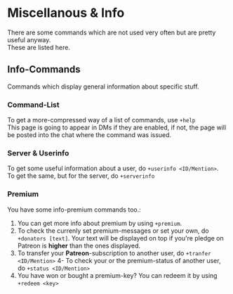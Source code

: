 # Miscellanous & Info

There are some commands which are not used very often but are pretty useful anyway.  
These are listed here.

## Info-Commands

Commands which display general information about specific stuff.

### Command-List
To get a more-compressed way of a list of commands, use `+help`  
This page is going to appear in DMs if they are enabled, if not, the page will be posted into the chat where the command was issued.

### Server & Userinfo
To get some useful information about a user, do `+userinfo <ID/Mention>`.  
To get the same, but for the server, do `+serverinfo`

### Premium
You have some info-premium commands too.:  

1. You can get more info about premium by using `+premium`.  
2. To check the currenly set premium-messages or set your own, do `+donators [text]`. Your text will be displayed on top if you're pledge on Patreon is **higher** than the ones displayed.
3. To transfer your **Patreon**-subscription to another user, do `+tranfer <ID/Mention>`
4- To check your or the premium-status of another user, do `+status <ID/Mention>`
5. You have won or bought a premium-key? You can redeem it by using `+redeem <key>`